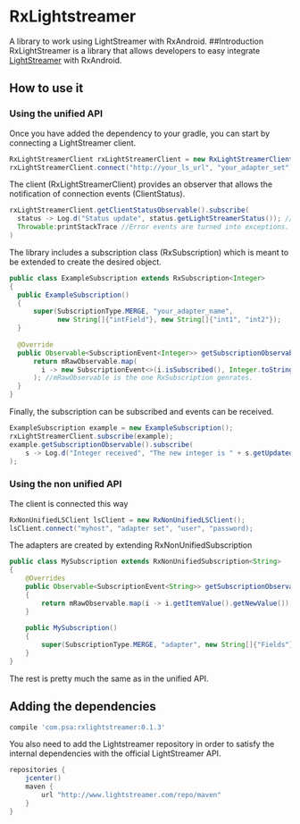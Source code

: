 # RxLightstreamer
A library to work using LightStreamer with RxAndroid.
##Introduction
RxLightStreamer is a library that allows developers to easy integrate [LightStreamer](https://www.lightstreamer.com/) with RxAndroid.

## How to use it
### Using the unified API
Once you have added the dependency to your gradle, you can start by connecting a LightStreamer client.
```java
RxLightStreamerClient rxLightStreamerClient = new RxLightStreamerClient();
rxLightStreamerClient.connect("http://your_ls_url", "your_adapter_set");
```
The client (RxLightStreamerClient) provides an observer that allows the notification of connection events (ClientStatus).
```java
rxLightStreamerClient.getClientStatusObservable().subscribe(
  status -> Log.d("Status update", status.getLightStreamerStatus()); //This method would print the status just as returned by LS
  Throwable:printStackTrace //Error events are turned into exceptions.
)
```

The library includes a subscription class (RxSubscription) which is meant to be extended to create the desired object.
```java
public class ExampleSubscription extends RxSubscription<Integer>
{
  public ExampleSubscription()
  {
      super(SubscriptionType.MERGE, "your_adapter_name", 
            new String[]{"intField"}, new String[]{"int1", "int2"});
  }
  
  @Override
  public Observable<SubscriptionEvent<Integer>> getSubscriptionObservable() {
      return mRawObservable.map(
        i -> new SubscriptionEvent<>(i.isSubscribed(), Integer.toString(i.getValue("intField"))
      ); //mRawObservable is the one RxSubscription genrates.
  }
}
```

Finally, the subscription can be subscribed and events can be received.
```java
ExampleSubscription example = new ExampleSubscription();
rxLightStreamerClient.subscribe(example);
example.getSubscriptionObservable().subscribe(
    s -> Log.d("Integer received", "The new integer is " + s.getUpdatedItem())
);
```
### Using the non unified API
The client is connected this way
```java
RxNonUnifiedLSClient lsClient = new RxNonUnifiedLSClient();
lsClient.connect("myhost", "adapter set", "user", "password);
```

The adapters are created by extending RxNonUnifiedSubscription
```java
public class MySubscription extends RxNonUnifiedSubscription<String>
{
    @Overrides
    public Observable<SubscriptionEvent<String>> getSubscriptionObservable()
    {
        return mRawObservable.map(i -> i.getItemValue().getNewValue());
    }
    
    public MySubscription()
    {
        super(SubscriptionType.MERGE, "adapter", new String[]{"Fields"}, new String[]{"items"}, true);
    }
}
```
The rest is pretty much the same as in the unified API.

## Adding the dependencies
```gradle
compile 'com.psa:rxlightstreamer:0.1.3'
```
You also need to add the Lightstreamer repository in order to satisfy the internal dependencies with the
official LightStreamer API.
```gradle
repositories {
    jcenter()
    maven {
        url "http://www.lightstreamer.com/repo/maven"
    }
}
```